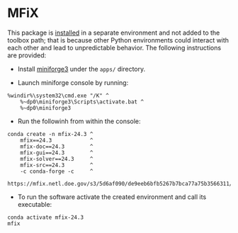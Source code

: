 # MFiX

This package is [installed](https://mfix.netl.doe.gov/products/mfix/download/) in a separate environment and not added to the toolbox path; that is because other Python environments could interact with each other and lead to unpredictable behavior. The following instructions are provided:

- Install [miniforge3](https://github.com/conda-forge/miniforge/releases/latest/download/Miniforge3-Windows-x86_64.exe) under the `apps/` directory.

- Launch miniforge console by running:

```shell
%windir%\system32\cmd.exe "/K" ^
    %~dp0\miniforge3\Scripts\activate.bat ^
    %~dp0\miniforge3
```

- Run the followinh from within the console:

```shell
conda create -n mfix-24.3 ^
    mfix==24.3            ^
    mfix-doc==24.3        ^
    mfix-gui==24.3        ^
    mfix-solver==24.3     ^
    mfix-src==24.3        ^
    -c conda-forge -c     ^
    https://mfix.netl.doe.gov/s3/5d6af090/de9eeb6bfb5267b7bca77a75b3566311//conda/dist
```

- To run the software activate the created environment and call its executable:

```shell
conda activate mfix-24.3
mfix
```
